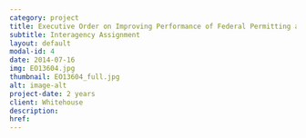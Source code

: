 ```yaml
---
category: project
title: Executive Order on Improving Performance of Federal Permitting and Review of Infrastructure Projects
subtitle: Interagency Assignment
layout: default
modal-id: 4
date: 2014-07-16
img: EO13604.jpg
thumbnail: EO13604_full.jpg
alt: image-alt
project-date: 2 years
client: Whitehouse
description:
href:
---
```

